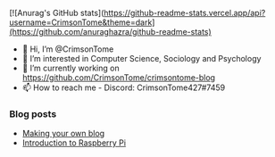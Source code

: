 [![Anurag's GitHub stats](https://github-readme-stats.vercel.app/api?username=CrimsonTome&theme=dark](https://github.com/anuraghazra/github-readme-stats)  

- 👋 Hi, I’m @CrimsonTome
- 👀 I’m interested in Computer Science, Sociology and Psychology
- 🌱 I’m currently working on <https://github.com/CrimsonTome/crimsontome-blog>
- 📫 How to reach me - Discord: CrimsonTome427#7459

### Blog posts

<!-- BLOG-POST-LIST:START -->
- [Making your own blog](https://crimsontome.netlify.app/posts/making-your-own-blog/)
- [Introduction to Raspberry Pi](https://crimsontome.netlify.app/posts/raspi-intro/)
<!-- BLOG-POST-LIST:END -->
